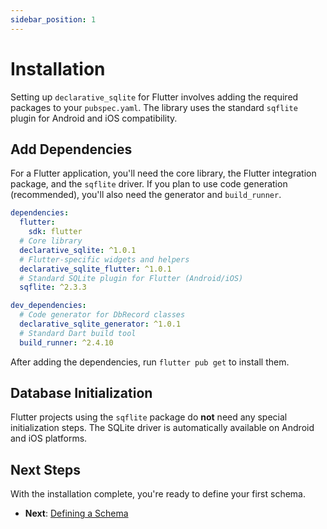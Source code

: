```yaml
---
sidebar_position: 1
---
```


# Installation

Setting up `declarative_sqlite` for Flutter involves adding the required packages to your `pubspec.yaml`. The library uses the standard `sqflite` plugin for Android and iOS compatibility.

## Add Dependencies

For a Flutter application, you'll need the core library, the Flutter integration package, and the `sqflite` driver. If you plan to use code generation (recommended), you'll also need the generator and `build_runner`.

```yaml title="pubspec.yaml"
dependencies:
  flutter:
    sdk: flutter
  # Core library
  declarative_sqlite: ^1.0.1
  # Flutter-specific widgets and helpers
  declarative_sqlite_flutter: ^1.0.1
  # Standard SQLite plugin for Flutter (Android/iOS)
  sqflite: ^2.3.3

dev_dependencies:
  # Code generator for DbRecord classes
  declarative_sqlite_generator: ^1.0.1
  # Standard Dart build tool
  build_runner: ^2.4.10
```

After adding the dependencies, run `flutter pub get` to install them.

## Database Initialization

Flutter projects using the `sqflite` package do **not** need any special initialization steps. The SQLite driver is automatically available on Android and iOS platforms.

## Next Steps

With the installation complete, you're ready to define your first schema.

- **Next**: [Defining a Schema](./defining-a-schema.md)
